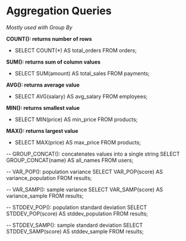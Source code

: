 # Aggregation Queries
*Mostly used with Group By*

**COUNT(): returns number of rows**
- SELECT COUNT(*) AS total_orders FROM orders;

**SUM(): returns sum of column values**
- SELECT SUM(amount) AS total_sales FROM payments;

**AVG(): returns average value**
- SELECT AVG(salary) AS avg_salary FROM employees;

**MIN(): returns smallest value**
- SELECT MIN(price) AS min_price FROM products;

**MAX(): returns largest value**
- SELECT MAX(price) AS max_price FROM products;

-- GROUP_CONCAT(): concatenates values into a single string
SELECT GROUP_CONCAT(name) AS all_names FROM users;

-- VAR_POP(): population variance
SELECT VAR_POP(score) AS variance_population FROM results;

-- VAR_SAMP(): sample variance
SELECT VAR_SAMP(score) AS variance_sample FROM results;

-- STDDEV_POP(): population standard deviation
SELECT STDDEV_POP(score) AS stddev_population FROM results;

-- STDDEV_SAMP(): sample standard deviation
SELECT STDDEV_SAMP(score) AS stddev_sample FROM results;

